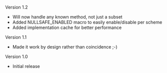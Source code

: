 Version 1.2

- Will now handle any known method, not just a subset
- Added NULLSAFE_ENABLED macro to easily enable/disable per scheme
- Added implementation cache for better performance

Version 1.1

- Made it work by design rather than coincidence ;-)

Version 1.0

- Initial release